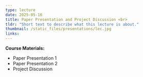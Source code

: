 ```yaml
---
type: lecture
date: 2025-05-16
title: Paper Presentation and Project Discussion <br>
tldr: "Short text to describe what this lecture is about."
thumbnail: /static_files/presentations/lec.jpg
links: 
---
```

**Course Materials:**
- Paper Presentation 1
- Paper Presentation 2
- Project Discussion
